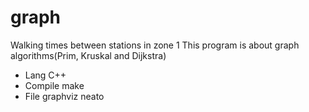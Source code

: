 # graph

Walking times between stations in zone 1
This program is about graph algorithms(Prim, Kruskal and Dijkstra)

- Lang      C++
- Compile   make
- File      graphviz neato